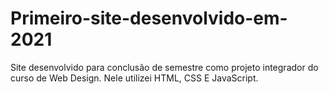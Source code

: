 # Primeiro-site-desenvolvido-em-2021
Site desenvolvido para conclusão de semestre como projeto integrador do curso de Web Design. 
Nele utilizei HTML, CSS E JavaScript.
